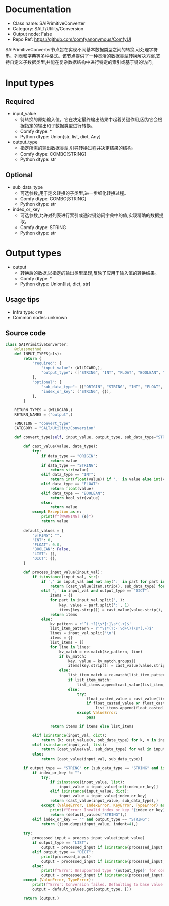 
# Documentation
- Class name: SAIPrimitiveConverter
- Category: SALT/Utility/Conversion
- Output node: False
- Repo Ref: https://github.com/comfyanonymous/ComfyUI

SAIPrimitiveConverter节点旨在实现不同基本数据类型之间的转换,可处理字符串、列表和字典等多种格式。该节点提供了一种灵活的数据类型转换解决方案,支持自定义子数据类型,并能在复杂数据结构中进行特定的索引或基于键的访问。

# Input types
## Required
- input_value
    - 待转换的原始输入值。它在决定最终输出结果中起着关键作用,因为它会根据指定的输出和子数据类型进行转换。
    - Comfy dtype: *
    - Python dtype: Union[str, list, dict, Any]
- output_type
    - 指定所需的输出数据类型,引导转换过程并决定结果的结构。
    - Comfy dtype: COMBO[STRING]
    - Python dtype: str
## Optional
- sub_data_type
    - 可选参数,用于定义转换的子类型,进一步细化转换过程。
    - Comfy dtype: COMBO[STRING]
    - Python dtype: str
- index_or_key
    - 可选参数,允许对列表进行索引或通过键访问字典中的值,实现精确的数据提取。
    - Comfy dtype: STRING
    - Python dtype: str

# Output types
- output
    - 转换后的数据,以指定的输出类型呈现,反映了应用于输入值的转换结果。
    - Comfy dtype: *
    - Python dtype: Union[list, dict, str]


## Usage tips
- Infra type: `CPU`
- Common nodes: unknown


## Source code
```python
class SAIPrimitiveConverter:
    @classmethod
    def INPUT_TYPES(cls):
        return {
            "required": {
                "input_value": (WILDCARD,),
                "output_type": (["STRING", "INT", "FLOAT", "BOOLEAN", "LIST", "DICT"],),
            },
            "optional": {
                "sub_data_type": (["ORIGIN", "STRING", "INT", "FLOAT", "BOOLEAN"],),
                "index_or_key": ("STRING", {}),
            },
        }

    RETURN_TYPES = (WILDCARD,)
    RETURN_NAMES = ("output",)

    FUNCTION = "convert_type"
    CATEGORY = "SALT/Utility/Conversion"

    def convert_type(self, input_value, output_type, sub_data_type="STRING", index_or_key=""):

        def cast_value(value, data_type):
            try:
                if data_type == "ORIGIN":
                    return value
                if data_type == "STRING":
                    return str(value)
                elif data_type == "INT":
                    return int(float(value)) if '.' in value else int(value)
                elif data_type == "FLOAT":
                    return float(value)
                elif data_type == "BOOLEAN":
                    return bool_str(value)
                else:
                    return value
            except Exception as e:
                print(f"[WARNING] {e}")
                return value

        default_values = {
            "STRING": "",
            "INT": 0,
            "FLOAT": 0.0,
            "BOOLEAN": False,
            "LIST": [],
            "DICT": {},
        }

        def process_input_value(input_val):
            if isinstance(input_val, str):
                if ',' in input_val and not any(':' in part for part in input_val.split(',')):
                    return [cast_value(item.strip(), sub_data_type) for item in input_val.split(',')]
                elif ',' in input_val and output_type == "DICT":
                    items = {}
                    for part in input_val.split(','):
                        key, value = part.split(':', 1)
                        items[key.strip()] = cast_value(value.strip(), sub_data_type)
                    return items
                else:
                    kv_pattern = r'^(.+?)\s*[:]\s*(.+)$'
                    list_item_pattern = r'^\s*(?:-|\d+\))\s*(.+)$'
                    lines = input_val.split('\n')
                    items = {}
                    list_items = []
                    for line in lines:
                        kv_match = re.match(kv_pattern, line)
                        if kv_match:
                            key, value = kv_match.groups()
                            items[key.strip()] = cast_value(value.strip(), sub_data_type)
                        else:
                            list_item_match = re.match(list_item_pattern, line)
                            if list_item_match:
                                list_items.append(cast_value(list_item_match.group(1).strip(), sub_data_type))
                            else:
                                try:
                                    float_casted_value = cast_value(line.strip(), 'FLOAT')
                                    if float_casted_value or float_casted_value == 0.0:
                                        list_items.append(float_casted_value)
                                except ValueError:
                                    pass

                    return items if items else list_items

            elif isinstance(input_val, dict):
                return {k: cast_value(v, sub_data_type) for k, v in input_val.items()}
            elif isinstance(input_val, list):
                return [cast_value(val, sub_data_type) for val in input_val]
            else:
                return [cast_value(input_val, sub_data_type)]

        if output_type == "STRING" or (sub_data_type == "STRING" and isinstance(input_value, (list, dict))):
            if index_or_key != "":
                try:
                    if isinstance(input_value, list):
                        input_value = input_value[int(index_or_key)]
                    elif isinstance(input_value, dict):
                        input_value = input_value[index_or_key]
                    return (cast_value(input_value, sub_data_type),)
                except (ValueError, IndexError, KeyError, TypeError) as e:
                    print(f"Error: Invalid index or key '{index_or_key}'. Exception: {e}")
                    return (default_values["STRING"],)
            elif index_or_key == "" and output_type == "STRING":
                return (json.dumps(input_value, indent=4),)

        try:
            processed_input = process_input_value(input_value)
            if output_type == "LIST":
                output = processed_input if isinstance(processed_input, list) else list(processed_input.values())
            elif output_type == "DICT":
                print(processed_input)
                output = processed_input if isinstance(processed_input, str) else processed_input
            else:
                print(f"Error: Unsupported type '{output_type}' for conversion. Defaulting to LIST.")
                output = processed_input if isinstance(processed_input, list) else list(processed_input.values())
        except (ValueError, TypeError):
            print(f"Error: Conversion failed. Defaulting to base value for {output_type}.")
            output = default_values.get(output_type, [])

        return (output,)

```
